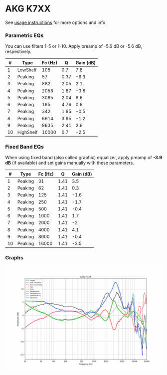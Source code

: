 # AKG K7XX
See [usage instructions](https://github.com/jaakkopasanen/AutoEq#usage) for more options and info.

### Parametric EQs
You can use filters 1-5 or 1-10. Apply preamp of -5.6 dB or -5.6 dB, respectively.

|   # | Type      |   Fc (Hz) |    Q |   Gain (dB) |
|-----|-----------|-----------|------|-------------|
|   1 | LowShelf  |       105 | 0.7  |         7.8 |
|   2 | Peaking   |        57 | 0.37 |        -6.3 |
|   3 | Peaking   |       882 | 2.05 |         2.1 |
|   4 | Peaking   |      2058 | 1.87 |        -3.8 |
|   5 | Peaking   |      3085 | 2.04 |         6.6 |
|   6 | Peaking   |       195 | 4.76 |         0.6 |
|   7 | Peaking   |       342 | 1.85 |        -0.5 |
|   8 | Peaking   |      6614 | 3.95 |        -1.2 |
|   9 | Peaking   |      9635 | 2.41 |         2.6 |
|  10 | HighShelf |     10000 | 0.7  |        -2.5 |

### Fixed Band EQs
When using fixed band (also called graphic) equalizer, apply preamp of **-3.9 dB** (if available) and set gains manually with these parameters.

|   # | Type    |   Fc (Hz) |    Q |   Gain (dB) |
|-----|---------|-----------|------|-------------|
|   1 | Peaking |        31 | 1.41 |         3.5 |
|   2 | Peaking |        62 | 1.41 |         0.3 |
|   3 | Peaking |       125 | 1.41 |        -1.6 |
|   4 | Peaking |       250 | 1.41 |        -1.7 |
|   5 | Peaking |       500 | 1.41 |        -0.4 |
|   6 | Peaking |      1000 | 1.41 |         1.7 |
|   7 | Peaking |      2000 | 1.41 |        -2   |
|   8 | Peaking |      4000 | 1.41 |         4.1 |
|   9 | Peaking |      8000 | 1.41 |        -0.4 |
|  10 | Peaking |     16000 | 1.41 |        -3.5 |

### Graphs
![](./AKG%20K7XX.png)
